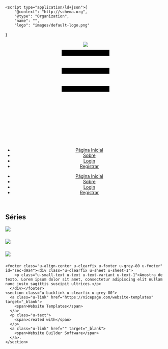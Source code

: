 <!DOCTYPE html>
<html style="font-size: 16px;">
  <head>
    <meta name="viewport" content="width=device-width, initial-scale=1.0">
    <meta charset="utf-8">
    <meta name="keywords" content="Séries">
    <meta name="description" content="">
    <meta name="page_type" content="np-template-header-footer-from-plugin">
    <title>Página Inicial</title>
    <link rel="stylesheet" href="nicepage.css" media="screen">
<link rel="stylesheet" href="Página-Inicial.css" media="screen">
    <script class="u-script" type="text/javascript" src="jquery.js" defer=""></script>
    <script class="u-script" type="text/javascript" src="nicepage.js" defer=""></script>
    <meta name="generator" content="Nicepage 3.29.1, nicepage.com">
    <link id="u-theme-google-font" rel="stylesheet" href="https://fonts.googleapis.com/css?family=Roboto:100,100i,300,300i,400,400i,500,500i,700,700i,900,900i|Open+Sans:300,300i,400,400i,600,600i,700,700i,800,800i">
    
    
    <script type="application/ld+json">{
		"@context": "http://schema.org",
		"@type": "Organization",
		"name": "",
		"logo": "images/default-logo.png"
}</script>
    <meta name="theme-color" content="#478ac9">
    <meta property="og:title" content="Página Inicial">
    <meta property="og:type" content="website">
  </head>
  <body data-home-page="Página-Inicial.html" data-home-page-title="Página Inicial" class="u-body"><header class="u-clearfix u-header u-header" id="sec-b826"><div class="u-clearfix u-sheet u-valign-middle u-sheet-1">
        <a href="https://nicepage.com" class="u-image u-logo u-image-1">
          <img src="images/default-logo.png" class="u-logo-image u-logo-image-1">
        </a>
        <nav class="u-menu u-menu-dropdown u-offcanvas u-menu-1">
          <div class="menu-collapse" style="font-size: 1rem; letter-spacing: 0px;">
            <a class="u-button-style u-custom-left-right-menu-spacing u-custom-padding-bottom u-custom-top-bottom-menu-spacing u-nav-link u-text-active-palette-1-base u-text-hover-palette-2-base" href="#">
              <svg><use xmlns:xlink="http://www.w3.org/1999/xlink" xlink:href="#menu-hamburger"></use></svg>
              <svg version="1.1" xmlns="http://www.w3.org/2000/svg" xmlns:xlink="http://www.w3.org/1999/xlink"><defs><symbol id="menu-hamburger" viewBox="0 0 16 16" style="width: 16px; height: 16px;"><rect y="1" width="16" height="2"></rect><rect y="7" width="16" height="2"></rect><rect y="13" width="16" height="2"></rect>
</symbol>
</defs></svg>
            </a>
          </div>
          <div class="u-custom-menu u-nav-container">
            <ul class="u-nav u-unstyled u-nav-1"><li class="u-nav-item"><a class="u-button-style u-nav-link u-text-active-palette-1-base u-text-hover-palette-2-base" href="Página-Inicial.html" style="padding: 10px 20px;">Página Inicial</a>
</li><li class="u-nav-item"><a class="u-button-style u-nav-link u-text-active-palette-1-base u-text-hover-palette-2-base" href="Sobre.html" style="padding: 10px 20px;">Sobre</a>
</li><li class="u-nav-item"><a class="u-button-style u-nav-link u-text-active-palette-1-base u-text-hover-palette-2-base" href="Login.html" style="padding: 10px 20px;">Login</a>
</li><li class="u-nav-item"><a class="u-button-style u-nav-link u-text-active-palette-1-base u-text-hover-palette-2-base" href="Registrar.html" style="padding: 10px 20px;">Registrar</a>
</li></ul>
          </div>
          <div class="u-custom-menu u-nav-container-collapse">
            <div class="u-black u-container-style u-inner-container-layout u-opacity u-opacity-95 u-sidenav">
              <div class="u-inner-container-layout u-sidenav-overflow">
                <div class="u-menu-close"></div>
                <ul class="u-align-center u-nav u-popupmenu-items u-unstyled u-nav-2"><li class="u-nav-item"><a class="u-button-style u-nav-link" href="Página-Inicial.html" style="padding: 10px 20px;">Página Inicial</a>
</li><li class="u-nav-item"><a class="u-button-style u-nav-link" href="Sobre.html" style="padding: 10px 20px;">Sobre</a>
</li><li class="u-nav-item"><a class="u-button-style u-nav-link" href="Login.html" style="padding: 10px 20px;">Login</a>
</li><li class="u-nav-item"><a class="u-button-style u-nav-link" href="Registrar.html" style="padding: 10px 20px;">Registrar</a>
</li></ul>
              </div>
            </div>
            <div class="u-black u-menu-overlay u-opacity u-opacity-70"></div>
          </div>
        </nav>
      </div></header>
    <section class="u-align-center u-clearfix u-section-1" id="sec-eb4b">
      <div class="u-clearfix u-sheet u-valign-middle u-sheet-1">
        <h2 class="u-text u-text-default u-text-1">Séries</h2>
        <div class="u-expanded-width u-gallery u-layout-grid u-lightbox u-show-text-on-hover u-gallery-1">
          <div class="u-gallery-inner u-gallery-inner-1">
            <div class="u-effect-fade u-gallery-item">
              <div class="u-back-slide" data-image-width="500" data-image-height="281">
                <img class="u-back-image u-expanded" src="images/peaky-blinders-5277bdace673e.jpg">
              </div>
              <div class="u-over-slide u-shading u-over-slide-1">
                <h3 class="u-gallery-heading"></h3>
                <p class="u-gallery-text"></p>
              </div>
            </div>
            <div class="u-effect-fade u-gallery-item">
              <div class="u-back-slide" data-image-width="394" data-image-height="550">
                <img class="u-back-image u-expanded" src="images/714nEMf6oyS._AC_SY550_.jpg">
              </div>
              <div class="u-over-slide u-shading u-over-slide-2">
                <h3 class="u-gallery-heading"></h3>
                <p class="u-gallery-text"></p>
              </div>
            </div>
            <div class="u-effect-fade u-gallery-item">
              <div class="u-back-slide" data-image-width="362" data-image-height="536">
                <img class="u-back-image u-expanded" src="images/2018-098-media-kit-house-poster-b.jpg">
              </div>
              <div class="u-over-slide u-shading u-over-slide-3">
                <h3 class="u-gallery-heading"></h3>
                <p class="u-gallery-text"></p>
              </div>
            </div>
          </div>
        </div>
      </div>
    </section>
    
    
    <footer class="u-align-center u-clearfix u-footer u-grey-80 u-footer" id="sec-d9a4"><div class="u-clearfix u-sheet u-sheet-1">
        <p class="u-small-text u-text u-text-variant u-text-1">Amostra de texto. Lorem ipsum dolor sit amet, consectetur adipiscing elit nullam nunc justo sagittis suscipit ultrices.</p>
      </div></footer>
    <section class="u-backlink u-clearfix u-grey-80">
      <a class="u-link" href="https://nicepage.com/website-templates" target="_blank">
        <span>Website Templates</span>
      </a>
      <p class="u-text">
        <span>created with</span>
      </p>
      <a class="u-link" href="" target="_blank">
        <span>Website Builder Software</span>
      </a>. 
    </section>
  </body>
</html>
